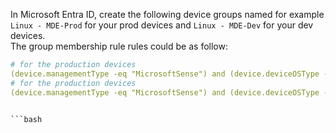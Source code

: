 In Microsoft Entra ID, create the following device groups named for example ```Linux - MDE-Prod``` for your prod devices and ```Linux - MDE-Dev``` for your dev devices.<br>
The group membership rule rules could be as follow: 
```yml
# for the production devices
(device.managementType -eq "MicrosoftSense") and (device.deviceOSType -eq "Linux") and (device.displayName -in ["ubta","rhela","deba"])
# for the production devices
(device.managementType -eq "MicrosoftSense") and (device.deviceOSType -eq "Linux") and (device.displayName -contains "dev")
```
```

```bash

```